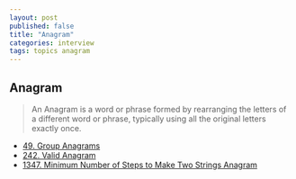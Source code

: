 ```yaml
---
layout: post
published: false
title: "Anagram"
categories: interview
tags: topics anagram
---
```


## Anagram
> An Anagram is a word or phrase formed by rearranging the letters of a different word or phrase, typically using all the original letters exactly once.

- [49. Group Anagrams](/interview/2023/02/20/group-anagrams/)
- [242. Valid Anagram](/interview/2023/04/18/valid-anagram/)
- [1347. Minimum Number of Steps to Make Two Strings Anagram](/interview/2023/04/18/minimum-number-of-steps-to-make-two-strings-anagram/)